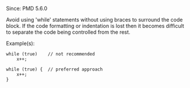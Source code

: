 Since: PMD 5.6.0

Avoid using 'while' statements without using braces to surround the code block. If the code
formatting or indentation is lost then it becomes difficult to separate the code being
controlled from the rest.

Example(s):
```
while (true)    // not recommended
    x++;

while (true) {  // preferred approach
    x++;
}
```
